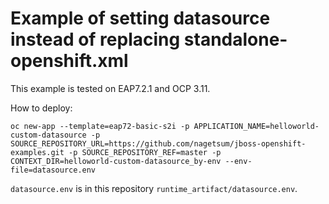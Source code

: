# Example of setting datasource instead of replacing standalone-openshift.xmlThis example is tested on EAP7.2.1 and OCP 3.11.How to deploy:```oc new-app --template=eap72-basic-s2i -p APPLICATION_NAME=helloworld-custom-datasource -p SOURCE_REPOSITORY_URL=https://github.com/nagetsum/jboss-openshift-examples.git -p SOURCE_REPOSITORY_REF=master -p CONTEXT_DIR=helloworld-custom-datasource_by-env --env-file=datasource.env````datasource.env` is in this repository `runtime_artifact/datasource.env`.